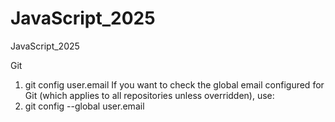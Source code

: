 # JavaScript_2025
JavaScript_2025

Git
1) git config user.email
If you want to check the global email configured for Git (which applies to all repositories unless overridden), use:
2) git config --global user.email
